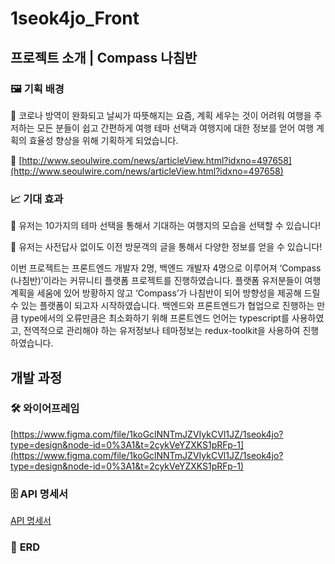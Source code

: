 # 1seok4jo_Front

## 프로젝트 소개 | Compass 나침반

### 🖼 **기획 배경**

📢 코로나 방역이 완화되고 날씨가 따뜻해지는 요즘, 계획 세우는 것이 어려워 여행을 주저하는 모든 분들이 쉽고 간편하게 여행 테마 선택과 여행지에 대한 정보를 얻어 여행 계획의 효율성 향상을 위해 기획하게 되었습니다.

📰 [http://www.seoulwire.com/news/articleView.html?idxno=497658](http://www.seoulwire.com/news/articleView.html?idxno=497658)

### 📈 **기대 효과**

📌 유저는 10가지의 테마 선택을 통해서 기대하는 여행지의 모습을 선택할 수 있습니다!

📌 유저는 사전답사 없이도 이전 방문객의 글을 통해서 다양한 정보를 얻을 수 있습니다!

이번 프로젝트는 프론트엔드 개발자 2명, 백엔드 개발자 4명으로 이루어져 ‘Compass (나침반)’이라는 커뮤니티 플랫폼 프로젝트를 진행하였습니다. 플랫폼 유저분들이 여행 계획을 세움에 있어 방황하지 않고 ‘Compass’가 나침반이 되어 방향성을 제공해 드릴 수 있는 플랫폼이 되고자 시작하였습니다. 백엔드와 프론트엔드가 협업으로 진행하는 만큼 type에서의 오류만큼은 최소화하기 위해 프론트엔드 언어는 typescript를 사용하였고, 전역적으로 관리해야 하는 유저정보나 테마정보는 redux-toolkit을 사용하여 진행하였습니다.

## 개발 과정

### 🛠 **와이어프레임**

[https://www.figma.com/file/1koGclNNTmJZVIykCVl1JZ/1seok4jo?type=design&node-id=0%3A1&t=2cykVeYZXKS1pRFp-1](https://www.figma.com/file/1koGclNNTmJZVIykCVl1JZ/1seok4jo?type=design&node-id=0%3A1&t=2cykVeYZXKS1pRFp-1)

### 🗄 API 명세서

[API 명세서](https://www.notion.so/API-626bdd41fdbf4758a682ab29294187b5)

### 🧾 **ERD**

